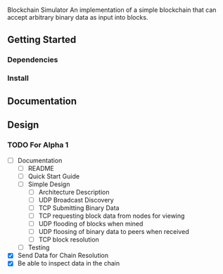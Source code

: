 #
Blockchain Simulator
An implementation of a simple blockchain that can accept arbitrary binary data as input into blocks.

## Getting Started

### Dependencies

### Install

## Documentation

## Design

### TODO For Alpha 1
- [ ] Documentation
  - [ ] README
  - [ ] Quick Start Guide
  - [ ] Simple Design
  	- [ ] Architecture Description
	- [ ] UDP Broadcast Discovery
	- [ ] TCP Submitting Binary Data
	- [ ] TCP requesting block data from nodes for viewing
	- [ ] UDP flooding of blocks when mined
	- [ ] UDP floosing of binary data to peers when received
	- [ ] TCP block resolution
  - [ ] Testing
  
- [X] Send Data for Chain Resolution
- [X] Be able to inspect data in the chain
